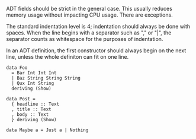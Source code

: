 ADT fields should be strict in the general case. This usually reduces memory usage without impacting CPU usage. There are exceptions.

The standard indentation level is 4; indentation should always be done with spaces. When the line begins with a separator such as "," or "|", the separator counts as whitespace for the purposes of indentation.

In an ADT definition, the first constructor should always begin on the next line, unless the whole definiton can fit on one line.
```
data Foo 
  = Bar Int Int Int
  | Baz String String String
  | Qux Int String
  deriving (Show)

data Post =
  { headline :: Text
  , title :: Text
  , body :: Text
  } deriving (Show)

data Maybe a = Just a | Nothing
```
    
